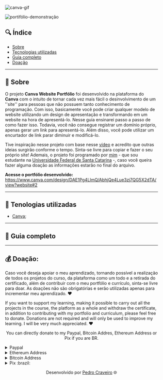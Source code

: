 <div align"center">

![canva-gif](https://user-images.githubusercontent.com/79882049/149386445-47da7174-c8e0-462c-8e40-38a68ac43b96.gif)

  </div>

![portifólio-demonstração](https://user-images.githubusercontent.com/79882049/149385759-5e6585f1-878a-4319-88f2-9e09a0a5886b.jpg)

## 🔍 Índice
- [Sobre](#-sobre)
- [Tecnologias utilizadas](#-tecnologias-utilizadas)
- [Guia completo](#-guia-completo)
- [Doação](#-doação)

---
## 📑 Sobre

O projeto **Canva Website Portfólio** foi desenvolvido na plataforma do **Canva** com o intuito de tornar cada vez mais fácil o desinvolvimento de um ''site'' para pessoas que não possuem tanto conhecimento de programação. Com isso, basicamente você pode criar qualquer modelo de website utilizando um design de apresentação e transformando em um website na hora de apresentá-lo. Nesse guia ensinarei passo a passo de como fazer isso. Todavia, você não consegue registrar um domínio próprio, apenas gerar um link para apresentá-lo. Além disso, você pode utilizar um encurtador de link parar diminuir e modificá-lo. 

Tive inspiração nesse projeto com base nesse [vídeo](https://vm.tiktok.com/ZML1sWtY6/) e acredito que outras ideias surgirão conforme o tempo. Sinta-se livre para copiar e fazer o seu próprio site! Ademais, o projeto foi programado por [mim](https://www.linkedin.com/in/pecraveiro) - que sou estudante na [Universidade Federal de Santa Catarina](https://ufsc.br/) -, caso você queira fazer alguma doação as informações estarão no final do arquivo. 

**Acesse o portfólio desenvolvido:** https://www.canva.com/design/DAE1Pg4LlmQ/AbhjQe4Lue3zj7QG5X2dTA/view?website#2

---


## 📑 Tenologias utilizadas

- [Canva](canva.com/pt_br/);

---

## 📑 Guia completo

---

## 💰 Doação:

Caso você deseja apoiar o meu aprendizado, tornando possível a realização de todos os projetos do curso, da plataforma como um todo e a retirada do certificado, além de contribuir com o meu portfólio e currículo, sinta-se livre para doar. As doações não são obrigatórias e serão utilizadas apenas para incrementar meu aprendizado. ❤️ 

If you want to support my learning, making it possible to carry out all the projects in the course, the platform as a whole and withdraw the certificate, in addition to contributing with my portfolio and curriculum, please feel free to donate. Donations are not required and will only be used to improve my learning. I will be very much appreciated. ❤️ 

<p align="center">You can directly donate to my Paypal, Bitcoin Addres, Ethereum Address or Pix if you are BR.</p>

<details>
  <summary>Paypal</summary>
    
  ```
  https://www.paypal.com/donate/?hosted_button_id=GU7G48HXEEXXE
  ```
</details>

<details>
  <summary>Ethereum Address</summary>
    
  ```
  0x76E8b1257BedD02bC38E476F296123fCecEA83E4
  ```
</details>

<details>
  <summary>Bitcoin Address</summary>
    
  ```
  14jRUvJEEQsdg9TSQ7gH5FJJGjt3aBc3yh
  ```
</details>

<details>
  <summary>Pix :brazil:</summary>
    
  ```
  da938ec7-d485-418b-8dcc-8a2fc11f9531
  ```
</details>


<p align="center">Desenvolvido por <a href ="https://www.linkedin.com/in/pecraveiro/">Pedro Craveiro</a> 🌐</p>
